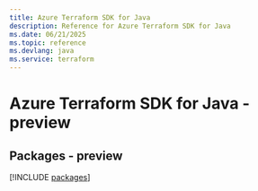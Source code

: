 ```yaml
---
title: Azure Terraform SDK for Java
description: Reference for Azure Terraform SDK for Java
ms.date: 06/21/2025
ms.topic: reference
ms.devlang: java
ms.service: terraform
---
```

# Azure Terraform SDK for Java - preview
## Packages - preview
[!INCLUDE [packages](terraform-index.md)]